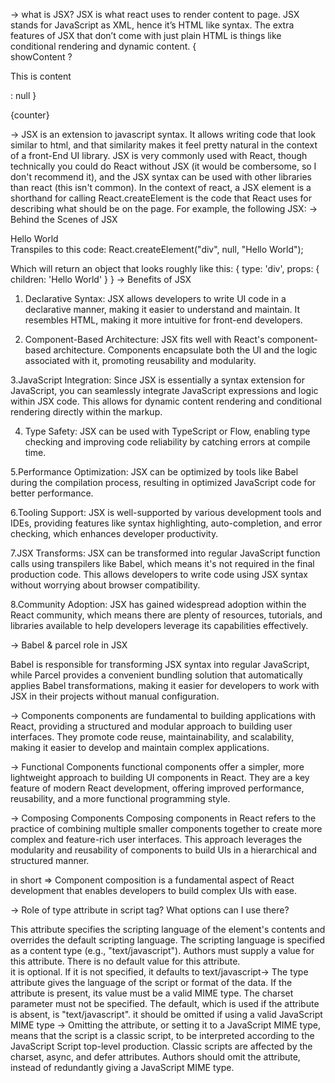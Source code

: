 ->  what is JSX?
   JSX is what react uses to render content to page. JSX stands for JavaScript as XML, hence 
   it’s HTML like syntax. The extra features of JSX that don’t come with just plain HTML is 
    things like conditional rendering and dynamic content.
   {  
          showContent ? <p>This is content</p> : null
   }
   <p>{counter} </p>

-> JSX is an extension to javascript syntax. It allows writing code that look similar to html, and that similarity makes it feel pretty natural in the context of a front-End UI library. JSX is very commonly used with React, though technically you could do React without JSX (it would be combersome, so I don't recommend it), and the JSX syntax can be used with other libraries than react (this isn't common).
In the context of react,
             a JSX element is a shorthand for calling React.createElement is the code that 
            React uses for describing what should be on the  page. For example, the following 
      JSX:
   ->  Behind the Scenes of JSX
       <div>Hello World</div>
    Transpiles to this code:
         React.createElement("div", null, "Hello World");

 Which will return an object that looks roughly like this:
        {
            type: 'div',
            props: {
                children: 'Hello World'
            }
        }
->  Benefits of JSX

 1. Declarative Syntax: JSX allows developers to write UI code in a declarative manner, 
      making it easier to understand and maintain. It resembles HTML, making it more intuitive 
     for front-end developers.

2. Component-Based Architecture: JSX fits well with React's component-based architecture. 
     Components encapsulate both the UI and the logic associated with it, promoting reusability 
    and modularity.

3.JavaScript Integration: Since JSX is essentially a syntax extension for JavaScript, you can seamlessly integrate JavaScript expressions and logic within JSX code. This allows for dynamic content rendering and conditional rendering directly within the markup.

4. Type Safety: JSX can be used with TypeScript or Flow, enabling type checking and improving code reliability by catching errors at compile time.

5.Performance Optimization: JSX can be optimized by tools like Babel during the compilation process, resulting in optimized JavaScript code for better performance.

6.Tooling Support: JSX is well-supported by various development tools and IDEs, providing features like syntax highlighting, auto-completion, and error checking, which enhances developer productivity.

7.JSX Transforms: JSX can be transformed into regular JavaScript function calls using transpilers like Babel, which means it's not required in the final production code. This allows developers to write code using JSX syntax without worrying about browser compatibility.

8.Community Adoption: JSX has gained widespread adoption within the React community, which means there are plenty of resources, tutorials, and libraries available to help developers leverage its capabilities effectively.

-> Babel & parcel role in JSX

Babel is responsible for transforming JSX syntax into regular JavaScript, while Parcel provides a convenient bundling solution that automatically applies Babel transformations, making it easier for developers to work with JSX in their projects without manual configuration.

-> Components
components are fundamental to building applications with React, providing a structured and modular approach to building user interfaces. They promote code reuse, maintainability, and scalability, making it easier to develop and maintain complex applications.

-> Functional Components
   functional components offer a simpler, more lightweight approach to building UI components 
   in React. They are a key feature of modern React development, offering improved performance, 
   reusability, and a more functional programming style.

-> Composing Components
    Composing components in React refers to the practice of combining multiple smaller 
    components together to create more complex and feature-rich user interfaces. This approach 
   leverages the modularity and reusability of components to build UIs in a hierarchical and 
  structured manner.

in short => Component composition is a fundamental aspect of React development that enables developers to build complex UIs with ease.


-> Role of type attribute in script tag? What options can I use there?

 This attribute specifies the scripting language of the element's contents and overrides the default scripting language. The scripting language is specified as a content type (e.g., "text/javascript"). Authors must supply a value for this attribute. There is no default value for this attribute.    
it is optional. If it is not specified, it defaults to text/javascript->
The type attribute gives the language of the script or format of the data. If the attribute is present, its value must be a valid MIME type. The charset parameter must not be specified. The default, which is used if the attribute is absent, is "text/javascript".
it should be omitted if using a valid JavaScript MIME type ->
Omitting the attribute, or setting it to a JavaScript MIME type, means that the script is a 
classic script, to be interpreted according to the JavaScript Script top-level production.  Classic scripts are affected by the charset, async, and defer attributes. Authors should omit 
the attribute, instead of redundantly giving a JavaScript MIME type.
